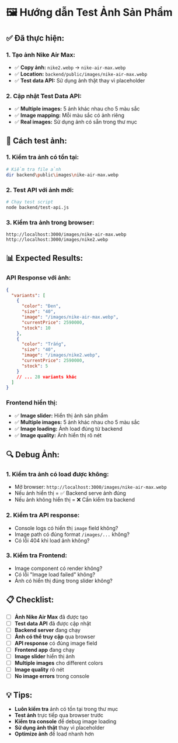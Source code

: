 # 🖼️ Hướng dẫn Test Ảnh Sản Phẩm

## ✅ **Đã thực hiện:**

### **1. Tạo ảnh Nike Air Max:**
- ✅ **Copy ảnh:** `nike2.webp` → `nike-air-max.webp`
- ✅ **Location:** `backend/public/images/nike-air-max.webp`
- ✅ **Test data API:** Sử dụng ảnh thật thay vì placeholder

### **2. Cập nhật Test Data API:**
- ✅ **Multiple images:** 5 ảnh khác nhau cho 5 màu sắc
- ✅ **Image mapping:** Mỗi màu sắc có ảnh riêng
- ✅ **Real images:** Sử dụng ảnh có sẵn trong thư mục

## 🚀 **Cách test ảnh:**

### **1. Kiểm tra ảnh có tồn tại:**
```bash
# Kiểm tra file ảnh
dir backend\public\images\nike-air-max.webp
```

### **2. Test API với ảnh mới:**
```bash
# Chạy test script
node backend/test-api.js
```

### **3. Kiểm tra ảnh trong browser:**
```
http://localhost:3000/images/nike-air-max.webp
http://localhost:3000/images/nike2.webp
```

## 📊 **Expected Results:**

### **API Response với ảnh:**
```json
{
  "variants": [
    {
      "color": "Đen",
      "size": "40",
      "image": "/images/nike-air-max.webp",
      "currentPrice": 2590000,
      "stock": 10
    },
    {
      "color": "Trắng", 
      "size": "40",
      "image": "/images/nike2.webp",
      "currentPrice": 2590000,
      "stock": 5
    }
    // ... 28 variants khác
  ]
}
```

### **Frontend hiển thị:**
- ✅ **Image slider:** Hiển thị ảnh sản phẩm
- ✅ **Multiple images:** 5 ảnh khác nhau cho 5 màu sắc
- ✅ **Image loading:** Ảnh load đúng từ backend
- ✅ **Image quality:** Ảnh hiển thị rõ nét

## 🔍 **Debug Ảnh:**

### **1. Kiểm tra ảnh có load được không:**
- Mở browser: `http://localhost:3000/images/nike-air-max.webp`
- Nếu ảnh hiển thị = ✅ Backend serve ảnh đúng
- Nếu ảnh không hiển thị = ❌ Cần kiểm tra backend

### **2. Kiểm tra API response:**
- Console logs có hiển thị `image` field không?
- Image path có đúng format `/images/...` không?
- Có lỗi 404 khi load ảnh không?

### **3. Kiểm tra Frontend:**
- Image component có render không?
- Có lỗi "Image load failed" không?
- Ảnh có hiển thị đúng trong slider không?

## 📋 **Checklist:**

- [ ] **Ảnh Nike Air Max** đã được tạo
- [ ] **Test data API** đã được cập nhật
- [ ] **Backend server** đang chạy
- [ ] **Ảnh có thể truy cập** qua browser
- [ ] **API response** có đúng image field
- [ ] **Frontend app** đang chạy
- [ ] **Image slider** hiển thị ảnh
- [ ] **Multiple images** cho different colors
- [ ] **Image quality** rõ nét
- [ ] **No image errors** trong console

## 💡 **Tips:**

- **Luôn kiểm tra** ảnh có tồn tại trong thư mục
- **Test ảnh** trực tiếp qua browser trước
- **Kiểm tra console** để debug image loading
- **Sử dụng ảnh thật** thay vì placeholder
- **Optimize ảnh** để load nhanh hơn










